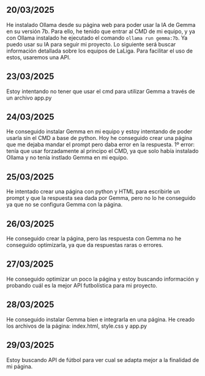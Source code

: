 ## 20/03/2025
He instalado Ollama desde su página web para poder usar la IA de Gemma en su versión 7b. 
Para ello, he tenido que entrar al CMD de mi equipo, y ya con Ollama instalado he ejecutado el comando `ollama run gemma:7b`. 
Ya puedo usar su IA para seguir mi proyecto. Lo siguiente será buscar información detallada sobre los equipos de LaLiga. Para facilitar el uso de estos, usaremos una API.

## 23/03/2025
Estoy intentando no tener que usar el cmd para utilizar Gemma a través de un archivo app.py
## 24/03/2025
He conseguido instalar Gemma en mi equipo y estoy intentando de poder usarla sin el CMD a base de python. Hoy he conseguido crear una página que me dejaba mandar el prompt pero daba error en la respuesta.
1º error: tenía que usar forzadamente al principo el CMD, ya que solo había instalado Ollama y no tenía instlado Gemma en mi equipo.
## 25/03/2025
He intentado crear una página con python y HTML para escribirle un prompt y que la respuesta sea dada por Gemma, pero no lo he conseguido ya que no se configura Gemma con la página.
## 26/03/2025
He conseguido crear la página, pero las respuesta con Gemma no he conseguido optimizarla, ya que da respuestas raras o errores.
## 27/03/2025
He conseguido optimizar un poco la página y estoy buscando información y probando cuál es la mejor API futbolística para mi proyecto.
## 28/03/2025
He conseguido instalar Gemma bien e integrarla en una página. He creado los archivos de la página: index.html, style.css y app.py
## 29/03/2025
Estoy buscando API de fútbol para ver cual se adapta mejor a la finalidad de mi página.
